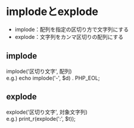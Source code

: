 # implodeとexplode
 - implode：配列を指定の区切り方で文字列にする
 - explode：文字列をカンマ区切りの配列にする

## implode
implode('区切り文字', 配列)  
e.g.) echo implode('-', $d) . PHP_EOL;

## explode
explode('区切り文字', 対象文字列)  
e.g.) print_r(explode(':', $t));
